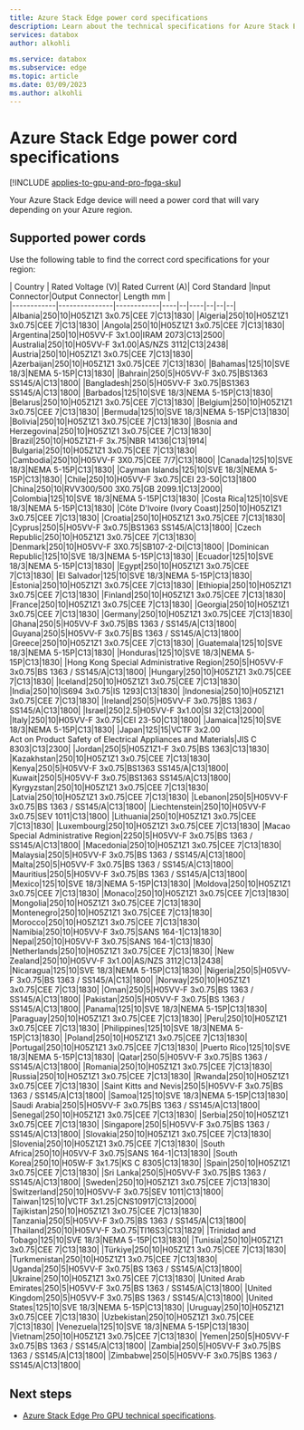 ```yaml
---
title: Azure Stack Edge power cord specifications
description: Learn about the technical specifications for Azure Stack Edge power cords.
services: databox
author: alkohli

ms.service: databox
ms.subservice: edge
ms.topic: article
ms.date: 03/09/2023
ms.author: alkohli
---
```


# Azure Stack Edge power cord specifications

[!INCLUDE [applies-to-gpu-and-pro-fpga-sku](../../includes/azure-stack-edge-applies-to-gpu-pro-fpga-sku.md)]

Your Azure Stack Edge device will need a power cord that will vary depending on your Azure region.

## Supported power cords

Use the following table to find the correct cord specifications for your region:

| Country    | Rated Voltage (V)| Rated Current (A)| Cord Standard |Input Connector|Output Connector| Length mm |  
|------------|---------------|------------|----|--|----|--|--|--|
|Albania|250|10|H05Z1Z1 3x0.75|CEE 7|C13|1830|
|Algeria|250|10|H05Z1Z1 3x0.75|CEE 7|C13|1830|
|Angola|250|10|H05Z1Z1 3x0.75|CEE 7|C13|1830|
|Argentina|250|10|H05VV-F 3x1.00|IRAM 2073|C13|2500|
|Australia|250|10|H05VV-F 3x1.00|AS/NZS 3112|C13|2438|
|Austria|250|10|H05Z1Z1 3x0.75|CEE 7|C13|1830|
|Azerbaijan|250|10|H05Z1Z1 3x0.75|CEE 7|C13|1830|
|Bahamas|125|10|SVE 18/3|NEMA 5-15P|C13|1830|
|Bahrain|250|5|H05VV-F 3x0.75|BS1363  SS145/A|C13|1800|
|Bangladesh|250|5|H05VV-F 3x0.75|BS1363  SS145/A|C13|1800|
|Barbados|125|10|SVE 18/3|NEMA 5-15P|C13|1830|
|Belarus|250|10|H05Z1Z1 3x0.75|CEE 7|C13|1830|
|Belgium|250|10|H05Z1Z1 3x0.75|CEE 7|C13|1830|
|Bermuda|125|10|SVE 18/3|NEMA 5-15P|C13|1830|
|Bolivia|250|10|H05Z1Z1 3x0.75|CEE 7|C13|1830|
|Bosnia and Herzegovina|250|10|H05Z1Z1 3x0.75|CEE 7|C13|1830|
|Brazil|250|10|H05Z1Z1-F 3x.75|NBR 14136|C13|1914|
|Bulgaria|250|10|H05Z1Z1 3x0.75|CEE 7|C13|1830|
|Cambodia|250|10|H05VV-F 3X0.75|CEE 7/7|C13|1800|
|Canada|125|10|SVE 18/3|NEMA 5-15P|C13|1830|
|Cayman Islands|125|10|SVE 18/3|NEMA 5-15P|C13|1830|
|Chile|250|10|H05VV-F 3x0.75|CEI 23-50|C13|1800
|China|250|10|RVV300/500 3X0.75|GB 2099.1|C13|2000|
|Colombia|125|10|SVE 18/3|NEMA 5-15P|C13|1830|
|Costa Rica|125|10|SVE 18/3|NEMA 5-15P|C13|1830|
|Côte D'Ivoire (Ivory Coast)|250|10|H05Z1Z1 3x0.75|CEE 7|C13|1830|
|Croatia|250|10|H05Z1Z1 3x0.75|CEE 7|C13|1830|
|Cyprus|250|5|H05VV-F 3x0.75|BS1363  SS145/A|C13|1800|
|Czech Republic|250|10|H05Z1Z1 3x0.75|CEE 7|C13|1830|
|Denmark|250|10|H05VV-F 3X0.75|SB107-2-DI|C13|1800|
|Dominican Republic|125|10|SVE 18/3|NEMA 5-15P|C13|1830|
|Ecuador|125|10|SVE 18/3|NEMA 5-15P|C13|1830|
|Egypt|250|10|H05Z1Z1 3x0.75|CEE 7|C13|1830|
|El Salvador|125|10|SVE 18/3|NEMA 5-15P|C13|1830|
|Estonia|250|10|H05Z1Z1 3x0.75|CEE 7|C13|1830|
|Ethiopia|250|10|H05Z1Z1 3x0.75|CEE 7|C13|1830|
|Finland|250|10|H05Z1Z1 3x0.75|CEE 7|C13|1830|
|France|250|10|H05Z1Z1 3x0.75|CEE 7|C13|1830|
|Georgia|250|10|H05Z1Z1 3x0.75|CEE 7|C13|1830|
|Germany|250|10|H05Z1Z1 3x0.75|CEE 7|C13|1830|
|Ghana|250|5|H05VV-F 3x0.75|BS 1363 / SS145/A|C13|1800|
|Guyana|250|5|H05VV-F 3x0.75|BS 1363 / SS145/A|C13|1800|
|Greece|250|10|H05Z1Z1 3x0.75|CEE 7|C13|1830|
|Guatemala|125|10|SVE 18/3|NEMA 5-15P|C13|1830|
|Honduras|125|10|SVE 18/3|NEMA 5-15P|C13|1830|
|Hong Kong Special Administrative Region|250|5|H05VV-F 3x0.75|BS 1363 / SS145/A|C13|1800|
|Hungary|250|10|H05Z1Z1 3x0.75|CEE 7|C13|1830|
|Iceland|250|10|H05Z1Z1 3x0.75|CEE 7|C13|1830|
|India|250|10|IS694 3x0.75|IS 1293|C13|1830|
|Indonesia|250|10|H05Z1Z1 3x0.75|CEE 7|C13|1830|
|Ireland|250|5|H05VV-F 3x0.75|BS 1363 / SS145/A|C13|1800|
|Israel|250|2.5|H05VV-F 3x1.00|SI 32|C13|2000|
|Italy|250|10|H05VV-F 3x0.75|CEI 23-50|C13|1800|
|Jamaica|125|10|SVE 18/3|NEMA 5-15P|C13|1830|
|Japan|125|15|VCTF 3x2.00<br>Act on Product Safety of Electrical Appliances and Materials|JIS C 8303|C13|2300|
|Jordan|250|5|H05Z1Z1-F 3x0.75|BS 1363|C13|1830|
|Kazakhstan|250|10|H05Z1Z1 3x0.75|CEE 7|C13|1830|
|Kenya|250|5|H05VV-F 3x0.75|BS1363  SS145/A|C13|1800|
|Kuwait|250|5|H05VV-F 3x0.75|BS1363  SS145/A|C13|1800|
|Kyrgyzstan|250|10|H05Z1Z1 3x0.75|CEE 7|C13|1830|
|Latvia|250|10|H05Z1Z1 3x0.75|CEE 7|C13|1830|
|Lebanon|250|5|H05VV-F 3x0.75|BS 1363 / SS145/A|C13|1800|
|Liechtenstein|250|10|H05VV-F 3x0.75|SEV 1011|C13|1800|
|Lithuania|250|10|H05Z1Z1 3x0.75|CEE 7|C13|1830|
|Luxembourg|250|10|H05Z1Z1 3x0.75|CEE 7|C13|1830|
|Macao Special Administrative Region|2250|5|H05VV-F 3x0.75|BS 1363 / SS145/A|C13|1800|
|Macedonia|250|10|H05Z1Z1 3x0.75|CEE 7|C13|1830|
|Malaysia|250|5|H05VV-F 3x0.75|BS 1363 / SS145/A|C13|1800|
|Malta|250|5|H05VV-F 3x0.75|BS 1363 / SS145/A|C13|1800|
|Mauritius|250|5|H05VV-F 3x0.75|BS 1363 / SS145/A|C13|1800|
|Mexico|125|10|SVE 18/3|NEMA 5-15P|C13|1830|
|Moldova|250|10|H05Z1Z1 3x0.75|CEE 7|C13|1830|
|Monaco|250|10|H05Z1Z1 3x0.75|CEE 7|C13|1830|
|Mongolia|250|10|H05Z1Z1 3x0.75|CEE 7|C13|1830|
|Montenegro|250|10|H05Z1Z1 3x0.75|CEE 7|C13|1830|
|Morocco|250|10|H05Z1Z1 3x0.75|CEE 7|C13|1830|
|Namibia|250|10|H05VV-F 3x0.75|SANS 164-1|C13|1830|
|Nepal|250|10|H05VV-F 3x0.75|SANS 164-1|C13|1830|
|Netherlands|250|10|H05Z1Z1 3x0.75|CEE 7|C13|1830|
|New Zealand|250|10|H05VV-F 3x1.00|AS/NZS 3112|C13|2438|
|Nicaragua|125|10|SVE 18/3|NEMA 5-15P|C13|1830|
|Nigeria|250|5|H05VV-F 3x0.75|BS 1363 / SS145/A|C13|1800|
|Norway|250|10|H05Z1Z1 3x0.75|CEE 7|C13|1830|
|Oman|250|5|H05VV-F 3x0.75|BS 1363 / SS145/A|C13|1800|
|Pakistan|250|5|H05VV-F 3x0.75|BS 1363 / SS145/A|C13|1800|
|Panama|125|10|SVE 18/3|NEMA 5-15P|C13|1830|
|Paraguay|250|10|H05Z1Z1 3x0.75|CEE 7|C13|1830|
|Peru|250|10|H05Z1Z1 3x0.75|CEE 7|C13|1830|
|Philippines|125|10|SVE 18/3|NEMA 5-15P|C13|1830|
|Poland|250|10|H05Z1Z1 3x0.75|CEE 7|C13|1830|
|Portugal|250|10|H05Z1Z1 3x0.75|CEE 7|C13|1830|
|Puerto Rico|125|10|SVE 18/3|NEMA 5-15P|C13|1830|
|Qatar|250|5|H05VV-F 3x0.75|BS 1363 / SS145/A|C13|1800|
|Romania|250|10|H05Z1Z1 3x0.75|CEE 7|C13|1830|
|Russia|250|10|H05Z1Z1 3x0.75|CEE 7|C13|1830|
|Rwanda|250|10|H05Z1Z1 3x0.75|CEE 7|C13|1830|
|Saint Kitts and Nevis|250|5|H05VV-F 3x0.75|BS 1363 / SS145/A|C13|1800|
|Samoa|125|10|SVE 18/3|NEMA 5-15P|C13|1830|
|Saudi Arabia|250|5|H05VV-F 3x0.75|BS 1363 / SS145/A|C13|1800|
|Senegal|250|10|H05Z1Z1 3x0.75|CEE 7|C13|1830|
|Serbia|250|10|H05Z1Z1 3x0.75|CEE 7|C13|1830|
|Singapore|250|5|H05VV-F 3x0.75|BS 1363 / SS145/A|C13|1800|
|Slovakia|250|10|H05Z1Z1 3x0.75|CEE 7|C13|1830|
|Slovenia|250|10|H05Z1Z1 3x0.75|CEE 7|C13|1830|
|South Africa|250|10|H05VV-F 3x0.75|SANS 164-1|C13|1830|
|South Korea|250|10|H05W-F 3x1.75|KS C 8305|C13|1830|
|Spain|250|10|H05Z1Z1 3x0.75|CEE 7|C13|1830|
|Sri Lanka|250|5|H05VV-F 3x0.75|BS 1363 / SS145/A|C13|1800|
|Sweden|250|10|H05Z1Z1 3x0.75|CEE 7|C13|1830|
|Switzerland|250|10|H05VV-F 3x0.75|SEV 1011|C13|1800|
|Taiwan|125|10|VCTF 3x1.25|CNS10917|C13|2000|
|Tajikistan|250|10|H05Z1Z1 3x0.75|CEE 7|C13|1830|
|Tanzania|250|5|H05VV-F 3x0.75|BS 1363 / SS145/A|C13|1800|
|Thailand|250|10|H05VV-F 3x0.75|TI16S3|C13|1829|
|Trinidad and Tobago|125|10|SVE 18/3|NEMA 5-15P|C13|1830|
|Tunisia|250|10|H05Z1Z1 3x0.75|CEE 7|C13|1830|
|Türkiye|250|10|H05Z1Z1 3x0.75|CEE 7|C13|1830|
|Turkmenistan|250|10|H05Z1Z1 3x0.75|CEE 7|C13|1830|
|Uganda|250|5|H05VV-F 3x0.75|BS 1363 / SS145/A|C13|1800|
|Ukraine|250|10|H05Z1Z1 3x0.75|CEE 7|C13|1830|
|United Arab Emirates|250|5|H05VV-F 3x0.75|BS 1363 / SS145/A|C13|1800|
|United Kingdom|250|5|H05VV-F 3x0.75|BS 1363 / SS145/A|C13|1800|
|United States|125|10|SVE 18/3|NEMA 5-15P|C13|1830|
|Uruguay|250|10|H05Z1Z1 3x0.75|CEE 7|C13|1830|
|Uzbekistan|250|10|H05Z1Z1 3x0.75|CEE 7|C13|1830|
|Venezuela|125|10|SVE 18/3|NEMA 5-15P|C13|1830|
|Vietnam|250|10|H05Z1Z1 3x0.75|CEE 7|C13|1830|
|Yemen|250|5|H05VV-F 3x0.75|BS 1363 / SS145/A|C13|1800|
|Zambia|250|5|H05VV-F 3x0.75|BS 1363 / SS145/A|C13|1800|
|Zimbabwe|250|5|H05VV-F 3x0.75|BS 1363 / SS145/A|C13|1800|

## Next steps

- [Azure Stack Edge Pro GPU technical specifications](./azure-stack-edge-gpu-technical-specifications-compliance.md).
